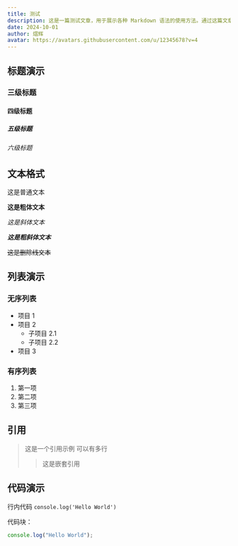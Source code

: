 ```yaml
---
title: 测试
description: 这是一篇测试文章，用于展示各种 Markdown 语法的使用方法。通过这篇文章，您可以了解到标题、列表、引用等常用的 Markdown 格式。
date: 2024-10-01
author: 熠辉
avatar: https://avatars.githubusercontent.com/u/12345678?v=4
---
```


## 标题演示

### 三级标题

#### 四级标题

##### 五级标题

###### 六级标题

## 文本格式

这是普通文本

**这是粗体文本**

_这是斜体文本_

**_这是粗斜体文本_**

~~这是删除线文本~~

## 列表演示

### 无序列表

- 项目 1
- 项目 2
  - 子项目 2.1
  - 子项目 2.2
- 项目 3

### 有序列表

1. 第一项
2. 第二项
3. 第三项

## 引用

> 这是一个引用示例
> 可以有多行
>
> > 这是嵌套引用

## 代码演示

行内代码 `console.log('Hello World')`

代码块：

```typescript
console.log("Hello World");
```
